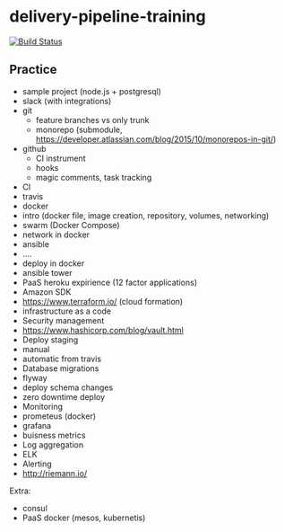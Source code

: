 # delivery-pipeline-training

[![Build Status](https://travis-ci.org/devops-ru/delivery-pipeline-training.svg?branch=master)](https://travis-ci.org/devops-ru/delivery-pipeline-training)



## Practice

* sample project (node.js + postgresql)
* slack (with integrations)
* git
  * feature branches vs only trunk
  * monorepo (submodule, https://developer.atlassian.com/blog/2015/10/monorepos-in-git/)
* github
  * CI instrument
  * hooks
  * magic comments, task tracking
* CI
 * travis
* docker
 * intro (docker file, image creation, repository, volumes, networking)
 * swarm (Docker Compose)
 * network in docker
* ansible
 * ....
 * deploy in docker
 * ansible tower
* PaaS heroku expirience (12 factor applications)
* Amazon SDK
 * https://www.terraform.io/ (cloud formation)
 * infrastructure as a code
* Security management
 * https://www.hashicorp.com/blog/vault.html
* Deploy staging
 * manual
 * automatic from travis
* Database migrations
 * flyway
 * deploy schema changes
 * zero downtime deploy
* Monitoring
 * prometeus (docker)
 * grafana
 * buisness metrics
* Log aggregation
 * ELK
* Alerting
 * http://riemann.io/

Extra:

* consul
* PaaS docker (mesos, kubernetis)



